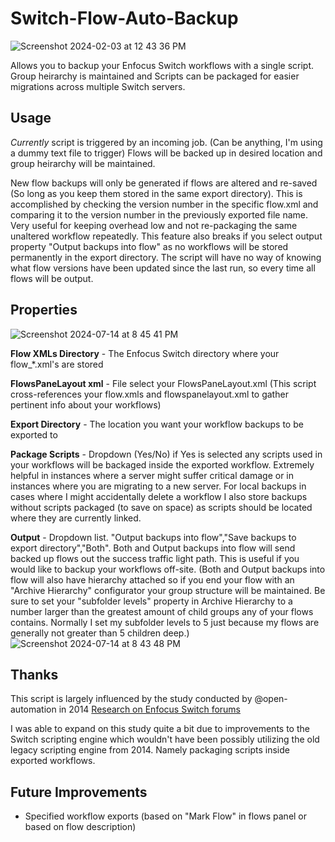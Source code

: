 # Switch-Flow-Auto-Backup
![Screenshot 2024-02-03 at 12 43 36 PM](https://github.com/DaveFemia/Switch-Flow-Auto-Backup/assets/155477639/9d308791-ad85-4df1-a11f-50f669c7117d)

Allows you to backup your Enfocus Switch workflows with a single script. Group heirarchy is maintained and Scripts can be packaged for easier migrations across multiple Switch servers.

## Usage
*Currently* script is triggered by an incoming job. (Can be anything, I'm using a dummy text file to trigger)  Flows will be backed up in desired location and group heirarchy will be maintained. 

New flow backups will only be generated if flows are altered and re-saved (So long as you keep them stored in the same export directory). This is accomplished by checking the version number in the specific flow.xml and comparing it to the version number in the previously exported file name.  Very useful for keeping overhead low and not re-packaging the same unaltered workflow repeatedly.  This feature also breaks if you select output property "Output backups into flow" as no workflows will be stored permanently in the export directory. The script will have no way of knowing what flow versions have been updated since the last run, so every time all flows will be output.

## Properties
![Screenshot 2024-07-14 at 8 45 41 PM](https://github.com/user-attachments/assets/b24992cb-86e2-4c5b-9a82-4e3fad5deee5)

**Flow XMLs Directory** - The Enfocus Switch directory where your flow_*.xml's are stored

**FlowsPaneLayout xml** -  File select your FlowsPaneLayout.xml  (This script cross-references your flow.xmls and flowspanelayout.xml to gather pertinent info about your workflows)

**Export Directory** - The location you want your workflow backups to be exported to

**Package Scripts** - Dropdown (Yes/No) if Yes is selected any scripts used in your workflows will be backaged inside the exported workflow. Extremely helpful in instances where a server might suffer critical damage or in instances where you are migrating to a new server.  For local backups in cases where I might accidentally delete a workflow I also store backups without scripts packaged (to save on space) as scripts should be located where they are currently linked.

**Output** - Dropdown list. "Output backups into flow","Save backups to export directory","Both".  Both and Output backups into flow will send backed up flows out the success traffic light path.  This is useful if you would like to backup your workflows off-site. (Both and Output backups into flow will also have hierarchy attached so if you end your flow with an "Archive Hierarchy" configurator your group structure will be maintained. Be sure to set your "subfolder levels" property in Archive Hierarchy to a number larger than the greatest amount of child groups any of your flows contains. Normally I set my subfolder levels to 5 just because my flows are generally not greater than 5 children deep.)
![Screenshot 2024-07-14 at 8 43 48 PM](https://github.com/user-attachments/assets/450d61f3-0af7-4d88-b7e1-b9e4ba208263)


## Thanks
This script is largely influenced by the study conducted by @open-automation in 2014 [Research on Enfocus Switch forums](https://forum.enfocus.com/viewtopic.php?t=1432)

I was able to expand on this study quite a bit due to improvements to the Switch scripting engine which wouldn't have been possibly utilizing the old legacy scripting engine from 2014.  Namely packaging scripts inside exported workflows.

## Future Improvements
- Specified workflow exports (based on "Mark Flow" in flows panel or based on flow description)


